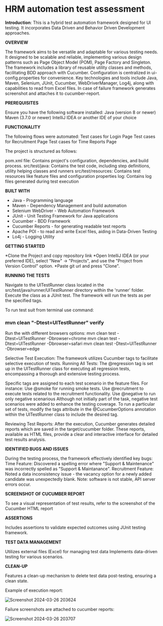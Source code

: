 # HRM automation test assessment

**Introduction**: 
This is a hybrid test automation framework designed for UI testing. 
It incorporates Data Driven and Behavior Driven Development approaches.

**OVERVIEW**

The framework aims to be versatile and adaptable for various testing needs. It designed to be scalable and reliable, implementing various design
patterns such as Page Object Model (POM), Page Factory and Singleton. The framework includes a library of reusable utility classes and methods, 
facilitating BDD approach with Cucumber. Configuration is centralized in ui-config.properties for convenience. Key technologies and tools include 
Java, Maven, Selenium, JUnit, Cucumber, WebDriverManager, Log4j, along with capabilities to read from Excel files. 
In case of failure framework generates screenshot and attaches it to cucumber-report.

**PREREQUISITES** 

Ensure you have the following software installed:
Java (version 8 or newer)
Maven (3.7.0 or newer)
IntelliJ IDEA or another IDE of your choice

**FUNCTIONALITY**

The following flows were automated:
Test cases for Login Page
Test cases for Recruitment Page
Test cases for Time Reports Page

The project is structured as follows:

pom.xml file: Contains  project's configuration, dependencies, and build process.
src/test/java: Contains the test code, including step definitions, utility helping classes and runners
src/test/resources: Contains test resources like feature files and configuration properties
log: Contains log files generated during test execution

**BUILT WITH**

* Java - Programming language
* Maven - Dependency Management and build automation
* Selenium WebDriver - Web Automation Framework
* JUnit - Unit Testing Framework for Java applications
* Cucumber - BDD Framework
* Cucumber Reports - for generating readable test reports
* Apache POI - to read and write Excel files, aiding in Data-Driven Testing
* Lo4j - Logging Utility

**GETTING STARTED**

*Clone the Project and copy repository link
*Open IntelliJ IDEA (or your preferred IDE), select "New" ->  "Projects", and use the "Project from Version Control" option.
*Paste git url and press "Clone".

**RUNNING THE TESTS**

Navigate to the UITestRunner class located in the src/test/java/runner/UITestRunner  directory within the 'runner' folder.
Execute the class as a JUnit test.
The framework will run the tests as per the specified tags.

To run test suit from terminal use command:
### mvn clean "-Dtest=UITestRunner" verify

Run the with different browsers options:
mvn clean test -Dtest=UITestRunner -Dbrowser=chrome
mvn clean test -Dtest=UITestRunner -Dbrowser=safari
mvn clean test -Dtest=UITestRunner -Dbrowser=edge

Selective Test Execution:
The framework utilizes Cucumber tags to facilitate selective execution of tests.
Running All Tests:
The @regression tag is set up in the UITestRunner class for executing all regression tests, encompassing a thorough and 
extensive testing process.

Specific tags are assigned to each test scenario in the feature files. For instance:
Use @smoke for running smoke tests.
Use @recruitment to execute tests related to the recruitment functionality.
Use @negative to run only negative scenarious Although not initially part of the task, negative test scenarios were 
added to enhance the testing coverage.
To run a particular set of tests, modify the tags attribute in the @CucumberOptions annotation within the UITestRunner 
class to include the desired tag.

Reviewing Test Reports:
After the execution, Cucumber generates detailed reports which are saved in the target/cucumber folder.
These reports, available as HTML files, provide a clear and interactive interface for detailed test results analysis.

**IDENTIFIED BUGS AND ISSUES** 

During the testing process, the framework effectively identified key bugs:
Time Feature: Discovered a spelling error where "Support & Maintenance" was incorrectly spelled as "Support & Maintanance".
Recruitment Feature: Noted a data inconsistency issue - the vacancy option for a newly added candidate was unexpectedly blank.
Note: software is not stable, API server errors occur.


**SCREENSHOT OF CUCUMBER REPORT** 

To see a visual representation of test results, refer to the screenshot of the Cucumber HTML report

**ASSERTIONS**

Includes assertions to validate expected outcomes using JUnit testing framework.

**TEST DATA MANAGEMENT**

Utilizes external files (Excel) for managing test data
Implements data-driven testing for various scenarios.

**CLEAN-UP**

Features a clean-up mechanism to delete test data post-testing, ensuring a clean state.

Example of execution report:

![Screenshot 2024-03-26 203624](https://github.com/olena8420/HRM_auto_test_assessment/assets/164921889/c57ff12b-967d-42ae-aa9f-9722ffd4b6a5)


Failure screenshots are attached to cucumber reports:

![Screenshot 2024-03-26 203707](https://github.com/olena8420/HRM_auto_test_assessment/assets/164921889/590b01df-e9e4-49ba-846c-4369def206ff)

